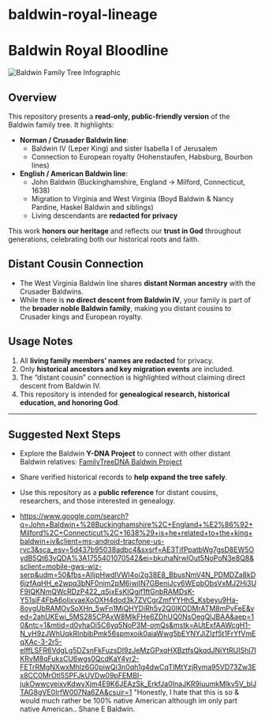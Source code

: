 # baldwin-royal-lineage
# Baldwin Royal Bloodline

![Baldwin Family Tree Infographic](https://images.openai.com/thumbnails/url/1024x1024-generated-baldwin-tree.png)

## Overview

This repository presents a **read-only, public-friendly version** of the Baldwin family tree. It highlights:

- **Norman / Crusader Baldwin line**:
  - Baldwin IV (Leper King) and sister Isabella I of Jerusalem
  - Connection to European royalty (Hohenstaufen, Habsburg, Bourbon lines)
- **English / American Baldwin line**:
  - John Baldwin (Buckinghamshire, England → Milford, Connecticut, 1638)
  - Migration to Virginia and West Virginia (Boyd Baldwin & Nancy Pardine, Haskel Baldwin and siblings)
  - Living descendants are **redacted for privacy**

This work **honors our heritage** and reflects our **trust in God** throughout generations, celebrating both our historical roots and faith.

## Distant Cousin Connection

- The West Virginia Baldwin line shares **distant Norman ancestry** with the Crusader Baldwins.
- While there is **no direct descent from Baldwin IV**, your family is part of the **broader noble Baldwin family**, making you distant cousins to Crusader kings and European royalty.

## Usage Notes

1. All **living family members’ names are redacted** for privacy.
2. Only **historical ancestors and key migration events** are included.
3. The “distant cousin” connection is highlighted without claiming direct descent from Baldwin IV.
4. This repository is intended for **genealogical research, historical education, and honoring God**.

---

## Suggested Next Steps

- Explore the Baldwin **Y-DNA Project** to connect with other distant Baldwin relatives: [FamilyTreeDNA Baldwin Project](https://www.familytreedna.com/public/Baldwin?iframe=ydna-results-overview&srsltid=AfmBOoq8dg3PeeaNDzDxbP0rZvZmTcrVcJTLNkb0cKVusXlbVoPo1I_k)
- Share verified historical records to **help expand the tree safely**.
- Use this repository as a **public reference** for distant cousins, researchers, and those interested in genealogy.

- https://www.google.com/search?q=John+Baldwin+%28Buckinghamshire%2C+England+%E2%86%92+Milford%2C+Connecticut%2C+1638%29+is+he+related+to+the+king+baldwin+iv&client=ms-android-tracfone-us-rvc3&sca_esv=5d437b95038adbc4&sxsrf=AE3TifPpatbWg7gsD8EW5OydB5Qt63yQDA%3A1755401070542&ei=bkuhaNrwIOut5NoPoN3e8Q8&sclient=mobile-gws-wiz-serp&udm=50&fbs=AIIjpHwdlVWI4oi2g38E8_BbusNmV4N_PDMDZa8kD6jzfAqHH_e2wpq3bNF0nim2pM6iwiIN7GBeniJcy6WEpbObsVxMJ2Hj3UF9IQKNmQWcRDzP422_qSjxEsKlQgjf1ftGnbRAMDsK-Y51siF4FbA6olixvaeXoOXH4dod3k7ZVCgrZmfYYHhS_Ksbeyu9Ha-8oygUbRAMOvSoXHn_5wFn1MiQHYDiRh5v2Q0IKODMrATM8mPyFeE&ved=2ahUKEwi_5MS285CPAxW8MlkFHe6ZDhUQ0NsOegQIJBAA&aep=10&ntc=1&mtid=d0yhaOi5C6yq5NoP3M-omQs&mstk=AUtExfAAWcgH1-N_yH9zJWhUqkRInbibPmk56spmxoik0aiaWwg5bEYNYJiZlzf5t1FrYfVmEqXAc-3-2r5-elffLSFR6VdgLg5DZsnFkFuzsDI9zJeMzGPxqHXBztfsQkqdJNiYtRUIShl7IKRvM8qFuksCU6wgs0QcdKaY4yr2-FETrRMgNXwxMhlz6G0piwQi3n0qh1g4dwCqTIMtYzjRyma95VD73Zw3Ex8CC0MrOtl5SPFJkUVDw09pFEMBI-jukOwwcyeixvKdwyXjm4E9K6JEAzSk_ErkfJa0InaJKR9iuumkMlkv5V_blJTAG8gVE0IrfW007Na6ZA&csuir=1
"Honestly, I hate that this is so & would much rather be 100% native American although im only part native American..
Shane E Baldwin.
